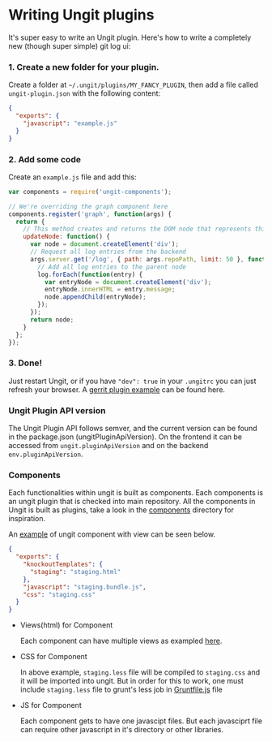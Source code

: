 Writing Ungit plugins
=====================

It's super easy to write an Ungit plugin. Here's how to write a completely new (though super simple) git log ui:

### 1. Create a new folder for your plugin.
Create a folder at `~/.ungit/plugins/MY_FANCY_PLUGIN`, then add a file called `ungit-plugin.json` with the following content:
```JSON
{
  "exports": {
    "javascript": "example.js"
  }
}
```

### 2. Add some code
Create an `example.js` file and add this:

```JavaScript
var components = require('ungit-components');

// We're overriding the graph component here
components.register('graph', function(args) {
  return {
    // This method creates and returns the DOM node that represents this component.
    updateNode: function() {
      var node = document.createElement('div');
      // Request all log entries from the backend
      args.server.get('/log', { path: args.repoPath, limit: 50 }, function(err, log) {
        // Add all log entries to the parent node
        log.forEach(function(entry) {
          var entryNode = document.createElement('div');
          entryNode.innerHTML = entry.message;
          node.appendChild(entryNode);
        });
      });
      return node;
    }
  };
});
```

### 3. Done!
Just restart Ungit, or if you have `"dev": true` in your `.ungitrc` you can just refresh your browser.  A [gerrit plugin example](https://github.com/FredrikNoren/ungit-gerrit) can be found here.

### Ungit Plugin API version
The Ungit Plugin API follows semver, and the current version can be found in the package.json (ungitPluginApiVersion). On the frontend it can be accessed from `ungit.pluginApiVersion` and on the backend `env.pluginApiVersion`.

### Components

Each functionalities within ungit is built as components.  Each components is an ungit plugin that is checked into main repository.  All the components in Ungit is built as plugins, take a look in the [components](https://github.com/FredrikNoren/ungit/tree/master/components) directory for inspiration. 

An [example](https://github.com/FredrikNoren/ungit/tree/master/components/staging) of ungit component with view can be seen below.

```JSON
{
  "exports": {
    "knockoutTemplates": {
      "staging": "staging.html"
    },
    "javascript": "staging.bundle.js",
    "css": "staging.css"
  }
}
```

* Views(html) for Component

   Each component can have multiple views as exampled [here](https://github.com/FredrikNoren/ungit/tree/master/components/dialogs).

* CSS for Component

   In above example, `staging.less` file will be compiled to `staging.css` and it will be imported into ungit.  But in order for this to work, one must include `staging.less` file to grunt's less job in [Gruntfile.js](https://github.com/FredrikNoren/ungit/blob/master/Gruntfile.js) file

* JS for Component

   Each component gets to have one javascipt files.  But each javasciprt file can require other javascript in it's directory or other libraries.
